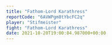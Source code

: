 ```yaml
---
title: "Fathom-Lord Karathress"
reportCode: "6AVWPgm8tYbcFC2q"
player: "Stifmeister"
fight: "Fathom-Lord Karathress"
date: 2021-10-20T19:00:04.987000+00:00
---
```

